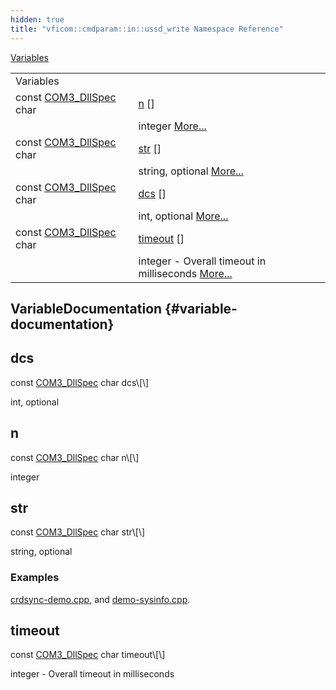 ```yaml
---
hidden: true
title: "vficom::cmdparam::in::ussd_write Namespace Reference"
---
```


[Variables](#var-members)

|  |  |
|----|----|
| Variables |  |
| const <a href="libcom3_8h.md#af8173355d81a442e8fec1ebd507e3a36">COM3_DllSpec</a> char  | [n](#a024d40cda59916fb9470299c7338d3e3) \[\] |
|   | integer [More\...](#a024d40cda59916fb9470299c7338d3e3)<br/> |
| const <a href="libcom3_8h.md#af8173355d81a442e8fec1ebd507e3a36">COM3_DllSpec</a> char  | [str](#aa2ad567d2728772e7ce46242b9f5e83a) \[\] |
|   | string, optional [More\...](#aa2ad567d2728772e7ce46242b9f5e83a)<br/> |
| const <a href="libcom3_8h.md#af8173355d81a442e8fec1ebd507e3a36">COM3_DllSpec</a> char  | [dcs](#ac45b0e198aed51eba7ed7e5085177d7b) \[\] |
|   | int, optional [More\...](#ac45b0e198aed51eba7ed7e5085177d7b)<br/> |
| const <a href="libcom3_8h.md#af8173355d81a442e8fec1ebd507e3a36">COM3_DllSpec</a> char  | [timeout](#a2b4a0dc4f4178cae0b1a5abb7d0122de) \[\] |
|   | integer - Overall timeout in milliseconds [More\...](#a2b4a0dc4f4178cae0b1a5abb7d0122de)<br/> |

## VariableDocumentation {#variable-documentation}

## dcs <a href="#ac45b0e198aed51eba7ed7e5085177d7b" id="ac45b0e198aed51eba7ed7e5085177d7b"></a>

<p>const <a href="libcom3_8h.md#af8173355d81a442e8fec1ebd507e3a36">COM3_DllSpec</a> char dcs\[\]</p>

int, optional

## n <a href="#a024d40cda59916fb9470299c7338d3e3" id="a024d40cda59916fb9470299c7338d3e3"></a>

<p>const <a href="libcom3_8h.md#af8173355d81a442e8fec1ebd507e3a36">COM3_DllSpec</a> char n\[\]</p>

integer

## str <a href="#aa2ad567d2728772e7ce46242b9f5e83a" id="aa2ad567d2728772e7ce46242b9f5e83a"></a>

<p>const <a href="libcom3_8h.md#af8173355d81a442e8fec1ebd507e3a36">COM3_DllSpec</a> char str\[\]</p>

string, optional

### Examples

<a href="crdsync-demo_8cpp-example.md#a0">crdsync-demo.cpp</a>, and <a href="demo-sysinfo_8cpp-example.md#a220">demo-sysinfo.cpp</a>.

## timeout <a href="#a2b4a0dc4f4178cae0b1a5abb7d0122de" id="a2b4a0dc4f4178cae0b1a5abb7d0122de"></a>

<p>const <a href="libcom3_8h.md#af8173355d81a442e8fec1ebd507e3a36">COM3_DllSpec</a> char timeout\[\]</p>

integer - Overall timeout in milliseconds
